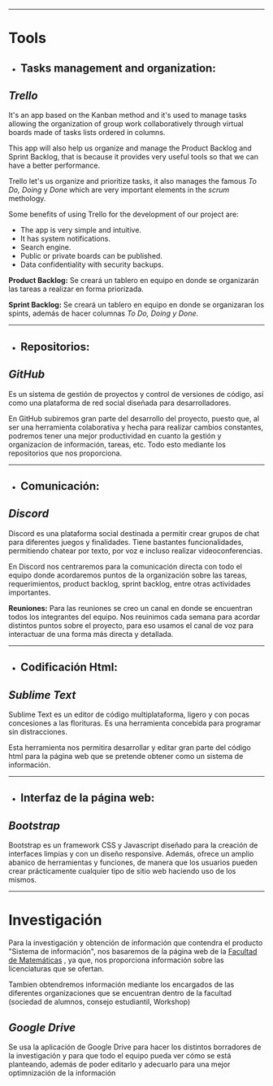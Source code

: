 ***
# **Tools**

* ## Tasks management and organization:

## *Trello*

It's an app based on the Kanban method and it's used to manage tasks allowing the organization of group work collaboratively through virtual boards made of tasks lists ordered in columns.

This app will also help us organize and manage the Product Backlog and Sprint Backlog, that is because it provides very useful tools so that we can have a better performance. 

Trello let's us organize and prioritize tasks, it also manages the famous *To Do, Doing* y *Done* which are very important elements in the *scrum* methology.

Some benefits of using Trello for the development of our project are:

* The app is very simple and intuitive.
* It has system notifications.
* Search engine.
* Public or private boards can be published.
* Data confidentiality with security backups.

**Product Backlog:** Se creará un tablero en equipo en donde se organizarán las tareas a realizar en forma priorizada.

**Sprint Backlog:** Se creará un tablero en equipo en donde se organizaran los spints, además de hacer columnas *To Do, Doing y Done*.
***
* ## Repositorios:

## *GitHub*
Es un sistema de gestión de proyectos y control de versiones de código, así como una plataforma de red social diseñada para desarrolladores.

En GitHub subiremos gran parte del desarrollo del proyecto, puesto que, al ser una herramienta colaborativa y hecha para realizar cambios constantes, podremos tener una mejor productividad en cuanto la gestión y organizacíon de información, tareas, etc. Todo esto mediante los repositorios que nos proporciona. 
***

* ## Comunicación:

## *Discord*
Discord es una plataforma social destinada a permitir crear grupos de chat para diferentes juegos y finalidades. Tiene bastantes funcionalidades, permitiendo chatear por texto, por voz e incluso realizar videoconferencias.

En Discord nos centraremos para la comunicación directa con todo el equipo donde acordaremos puntos de la organización sobre las tareas, requerimientos, product backlog, sprint backlog, entre otras actividades importantes. 

 **Reuniones:** Para las reuniones se creo un canal en donde se encuentran todos los integrantes del equipo. Nos reuinimos cada semana para acordar distintos puntos sobre el proyecto, para eso usamos el canal de voz para interactuar de una forma más directa y detallada. 
***
* ## Codificación Html:

## *Sublime Text*
Sublime Text es un editor de código multiplataforma, ligero y con pocas concesiones a las florituras. Es una herramienta concebida para programar sin distracciones.

Esta herramienta nos permitira desarrollar y editar gran parte del código html para la página web que se pretende obtener como un sistema de información.

***
* ## Interfaz de la página web:

## *Bootstrap*
Bootstrap es un framework CSS y Javascript diseñado para la creación de interfaces limpias y con un diseño responsive. Además, ofrece un amplio abanico de herramientas y funciones, de manera que los usuarios pueden crear prácticamente cualquier tipo de sitio web haciendo uso de los mismos.


***
# **Investigación**

Para la investigación y obtención de información que contendra el producto "Sistema de información", nos basaremos de la página web de la [Facultad de Matemáticas](https://www.matematicas.uady.mx/ "Click aquí") , ya que, nos proporciona información sobre las licenciaturas que se ofertan.

Tambien obtendremos información mediante los encargados de las diferentes organizaciones que se encuentran dentro de la facultad (sociedad de alumnos, consejo estudiantil, Workshop)
## *Google Drive*
Se usa la aplicación de Google Drive para hacer los distintos borradores de la investigación y para que todo el equipo pueda ver cómo se está planteando, además de poder editarlo y adecuarlo para una mejor optimnización de la información
